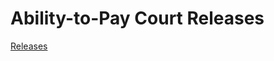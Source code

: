 # Ability-to-Pay Court Releases

[Releases](https://github.com/judicialcouncilcalifornia/ability-to-pay-court-releases/releases)